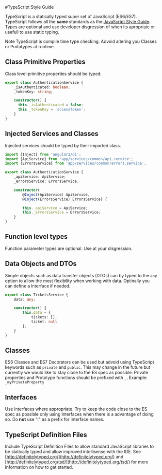 #TypeScript Style Guide

TypeScript is a statically typed super set of JavaScript (ES6/ES7). TypeScript follows all the **same** standards 
as the [JavaScript Style Guide](https://github.com/vintage-software/javascript). Types are optional and use developer disgression of when its apropriate or usefull to use static typing. 

Note TypeScript is compile time type checking. Advoid altering you Classes or Prototypes at runtime. 

## Class Primitive Properties

Class level primitive properties should be typed.

``` typescript
export class AuthenticationService {
    _isAuthenticated: boolean;
    _tokenKey: string;

    constructor() {
      this._isAuthenticated = false;
      this._tokenKey = 'accessToken';
    }
}
```

## Injected Services and Classes
Injected services should be typed by their imported class.

``` typescript
import {Inject} from 'angular2/di';
import {ApiService} from 'app/services/common/api.service';
import {ErrorsService} from 'app/services/common/errors.service';

export class AuthenticationService {
    _apiService: ApiService;
    _errorsService: ErrorsService;

    constructor(
        @Inject(ApiService) ApiService,
        @Inject(ErrorsService) ErrorsService) {

        this._apiService = ApiService;
        this._errorsService = ErrorsService;
    }
}
```

## Function level types
Function parameter types are optional. Use at your disgression. 

## Data Objects and DTOs
Simple objects such as data transfer objects (DTOs) can by typed to the `any` option to allow 
the most flexibility when working with data. Optinally you can define a Interface if needed.

``` typescript
export class TicketsService {
    data: any;

    constructor() {
        this.data = {
            tickets: [],
            ticket: null
        };
    }
}
```

## Classes

ES6 Classes and ES7 Decorators can be used but advoid using TypeScript keywords such as `private` and `public`. This may change in the future but currently we would like to stay close to the ES spec as possible. Private properties and Prototype functions should be prefixed with `_`. Example: `_myPrivateProperty`

## Interfaces
Use Interfaces where appropriate. Try to keep the code close to the ES spec as possible only using Interfaces when there is a advantage of doing so. Do **not** use "I" as a prefix for interface names.

## TypeScript Definition Files

Include TypeScript Definition Files to allow standard JavaScript libraries to be statically typed and allow improved intellisense with the IDE. See [http://definitelytyped.org/](http://definitelytyped.org/) and [http://definitelytyped.org/tsd/](http://definitelytyped.org/tsd/) for more information on how to get started.

